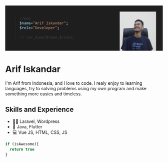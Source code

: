 ![Arif Iskandar - Developer](https://github.com/cuunoong/cuunoong/blob/main/image.png)

# Arif Iskandar

I'm Arif from Indonesia, and I love to code. I realy enjoy to learning languages, try to solving problems using my own program and make something more easies and timeless. 

## Skills and Experience
* 🧑‍💻 Laravel, Wordpress
* 📱 Java, Flutter
* 💻 Vue JS, HTML, CSS, JS

```javascript
if (isAwesome){
  return true
}
```
